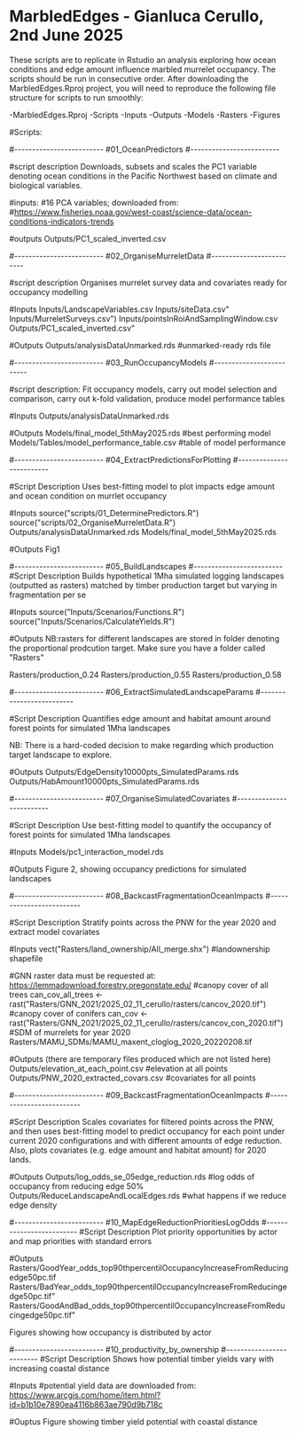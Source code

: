 # MarbledEdges - Gianluca Cerullo, 2nd June 2025

These scripts are to replicate in Rstudio an analysis exploring how ocean conditions and edge amount influence marbled murrelet occupancy. The scripts should be run in consecutive order. After downloading the MarbledEdges.Rproj project, you will need to reproduce the following file structure for scripts to run smoothly:

-MarbledEdges.Rproj
-Scripts
-Inputs
-Outputs
-Models
-Rasters
-Figures

#Scripts: 

#-------------------------
#01_OceanPredictors
#-------------------------

#script description 
Downloads, subsets and scales the PC1 variable denoting ocean conditions in 
the Pacific Northwest based on climate and biological variables. 

#inputs: 
#16 PCA variables; downloaded from: 
#https://www.fisheries.noaa.gov/west-coast/science-data/ocean-conditions-indicators-trends

#outputs
Outputs/PC1_scaled_inverted.csv

#-------------------------
#02_OrganiseMurreletData
#-------------------------

#script description 
Organises murrelet survey data and covariates ready for occupancy modelling

#Inputs
Inputs/LandscapeVariables.csv
Inputs/siteData.csv"
Inputs/MurreletSurveys.csv")
Inputs/pointsInRoiAndSamplingWindow.csv
Outputs/PC1_scaled_inverted.csv" 

#Outputs
Outputs/analysisDataUnmarked.rds #unmarked-ready rds file

#-------------------------
#03_RunOccupancyModels
#-------------------------

#script description: 
Fit occupancy models, carry out model selection and comparison, carry out k-fold validation, 
produce model performance tables

#Inputs
Outputs/analysisDataUnmarked.rds

#Outputs
Models/final_model_5thMay2025.rds #best performing model
Models/Tables/model_performance_table.csv #table of model performance

#-------------------------
#04_ExtractPredictionsForPlotting
#-------------------------

#Script Description
Uses best-fitting model to plot impacts edge amount and ocean condition on murrlet occupancy

#Inputs 
source("scripts/01_DeterminePredictors.R")
source("scripts/02_OrganiseMurreletData.R")
Outputs/analysisDataUnmarked.rds
Models/final_model_5thMay2025.rds

#Outputs
Fig1

#-------------------------
#05_BuildLandscapes
#-------------------------
#Script Description 
Builds hypothetical 1Mha simulated logging landscapes (outputted as rasters) matched by timber production target but varying in fragmentation per se

#Inputs
source("Inputs/Scenarios/Functions.R")
source("Inputs/Scenarios/CalculateYields.R")

#Outputs 
NB:rasters for different landscapes are stored in folder denoting the proportional
prodcution target. Make sure you have a folder called "Rasters"

Rasters/production_0.24
Rasters/production_0.55
Rasters/production_0.58

#-------------------------
#06_ExtractSimulatedLandscapeParams
#-------------------------

#Script Description 
Quantifies edge amount and habitat amount around forest points for simulated 1Mha landscapes

NB: There is a hard-coded decision to make regarding which production target landscape to explore. 

#Outputs
Outputs/EdgeDensity10000pts_SimulatedParams.rds
Outputs/HabAmount10000pts_SimulatedParams.rds

#-------------------------
#07_OrganiseSimulatedCovariates
#-------------------------

#Script Description 
Use best-fitting model to quantify the occupancy of forest points for simulated 1Mha landscapes

#Inputs
Models/pc1_interaction_model.rds

#Outputs
Figure 2, showing occupancy predictions for simulated landscapes

#-------------------------
#08_BackcastFragmentationOceanImpacts
#-------------------------

#Script Description 
Stratify points across the PNW for the year 2020 and extract model covariates 

#Inputs
vect("Rasters/land_ownership/All_merge.shx") #landownership shapefile

#GNN raster data must be requested at: https://lemmadownload.forestry.oregonstate.edu/
#canopy cover of all trees
can_cov_all_trees <- rast("Rasters/GNN_2021/2025_02_11_cerullo/rasters/cancov_2020.tif")
#canopy cover of conifers
can_cov <- rast("Rasters/GNN_2021/2025_02_11_cerullo/rasters/cancov_con_2020.tif")
#SDM of murrelets for year 2020
Rasters/MAMU_SDMs/MAMU_maxent_cloglog_2020_20220208.tif

#Outputs (there are temporary files produced which are not listed here)
Outputs/elevation_at_each_point.csv #elevation at all points
Outputs/PNW_2020_extracted_covars.csv #covariates for all points


#-------------------------
#09_BackcastFragmentationOceanImpacts
#-------------------------

#Script Description 
Scales covariates for filtered points across the PNW, and then uses best-fitting model
to predict occupancy for each point under current 2020 configurations and with different amounts of edge reduction. Also, plots covariates (e.g. edge amount and habitat amount) for 2020 lands.

#Outputs
Outputs/log_odds_se_05edge_reduction.rds #log odds of occupancy from reducing edge 50%
Outputs/ReduceLandscapeAndLocalEdges.rds #what happens if we reduce edge density

#-------------------------
#10_MapEdgeReductionPrioritiesLogOdds
#-------------------------
#Script Description 
Plot priority opportunities by actor and map priorities with standard errors 

#Outputs
Rasters/GoodYear_odds_top90thpercentilOccupancyIncreaseFromReducingedge50pc.tif
Rasters/BadYear_odds_top90thpercentilOccupancyIncreaseFromReducingedge50pc.tif"
Rasters/GoodAndBad_odds_top90thpercentilOccupancyIncreaseFromReducingedge50pc.tif"

Figures showing how occupancy is distributed by actor  


#-------------------------
#10_productivity_by_ownership
#-------------------------
#Script Description 
Shows how potential timber yields vary with increasing coastal distance  

#Inputs
#potential yield data are downloaded from: https://www.arcgis.com/home/item.html?id=b1b10e7890ea4116b863ae790d9b718c

#Ouptus
Figure showing timber yield potential with coastal distance


